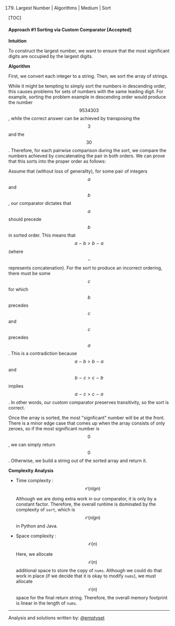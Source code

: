 179. Largest Number | Algorithms | Medium | Sort

[TOC]

#### Approach #1 Sorting via Custom Comparator [Accepted]

**Intuition**

To construct the largest number, we want to ensure that the most significant
digits are occupied by the largest digits.

**Algorithm**

First, we convert each integer to a string. Then, we sort the array of strings.

While it might be tempting to simply sort the numbers in descending order,
this causes problems for sets of numbers with the same leading digit. For
example, sorting the problem example in descending order would produce the
number $$9534303$$, while the correct answer can be achieved by transposing
the $$3$$ and the $$30$$. Therefore, for each pairwise comparison during the
sort, we compare the numbers achieved by concatenating the pair in both
orders. We can prove that this sorts into the proper order as follows: 

Assume that (without loss of generality), for some pair of integers $$a$$ and
$$b$$, our comparator dictates that $$a$$ should precede $$b$$ in sorted
order. This means that $$a\frown b > b\frown a$$ (where $$\frown$$ represents
concatenation). For the sort to produce an incorrect ordering, there must be
some $$c$$ for which $$b$$ precedes $$c$$ and $$c$$ precedes $$a$$. This is a
contradiction because $$a\frown b > b\frown a$$ and $$b\frown c > c\frown b$$
implies $$a\frown c > c\frown a$$. In other words, our custom comparator
preserves transitivity, so the sort is correct.

Once the array is sorted, the most "signficant" number will be at the front.
There is a minor edge case that comes up when the array consists of only
zeroes, so if the most significant number is $$0$$, we can simply return
$$0$$. Otherwise, we build a string out of the sorted array and return it.



**Complexity Analysis**

* Time complexity : $$\mathcal{O}(nlgn)$$

    Although we are doing extra work in our comparator, it is only by a
    constant factor. Therefore, the overall runtime is dominated by the
    complexity of `sort`, which is $$\mathcal{O}(nlgn)$$ in Python and Java.

* Space complexity : $$\mathcal{O}(n)$$

    Here, we allocate $$\mathcal{O}(n)$$ additional space to store the copy of `nums`.
    Although we could do that work in place (if we decide that it is okay to
    modify `nums`), we must allocate $$\mathcal{O}(n)$$ space for the final return
    string. Therefore, the overall memory footprint is linear in the length
    of `nums`.

---

Analysis and solutions written by: [@emptyset](https://leetcode.com/emptyset)
